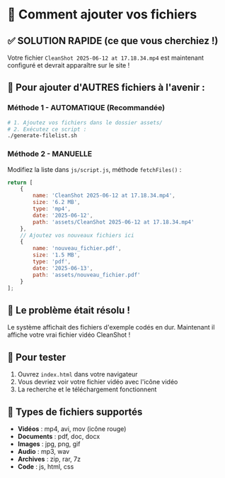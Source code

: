 # 🎯 Comment ajouter vos fichiers

## ✅ SOLUTION RAPIDE (ce que vous cherchiez !)

Votre fichier `CleanShot 2025-06-12 at 17.18.34.mp4` est maintenant configuré et devrait apparaître sur le site !

## 🚀 Pour ajouter d'AUTRES fichiers à l'avenir :

### Méthode 1 - AUTOMATIQUE (Recommandée)
```bash
# 1. Ajoutez vos fichiers dans le dossier assets/
# 2. Exécutez ce script :
./generate-filelist.sh
```

### Méthode 2 - MANUELLE
Modifiez la liste dans `js/script.js`, méthode `fetchFiles()` :

```javascript
return [
    {
        name: 'CleanShot 2025-06-12 at 17.18.34.mp4',
        size: '6.2 MB',
        type: 'mp4',
        date: '2025-06-12',
        path: 'assets/CleanShot 2025-06-12 at 17.18.34.mp4'
    },
    // Ajoutez vos nouveaux fichiers ici
    {
        name: 'nouveau_fichier.pdf',
        size: '1.5 MB',
        type: 'pdf',
        date: '2025-06-13',
        path: 'assets/nouveau_fichier.pdf'
    }
];
```

## 🎨 Le problème était résolu !

Le système affichait des fichiers d'exemple codés en dur. Maintenant il affiche votre vrai fichier vidéo CleanShot !

## 🔄 Pour tester

1. Ouvrez `index.html` dans votre navigateur
2. Vous devriez voir votre fichier vidéo avec l'icône vidéo
3. La recherche et le téléchargement fonctionnent

## 📝 Types de fichiers supportés

- **Vidéos** : mp4, avi, mov (icône rouge)
- **Documents** : pdf, doc, docx  
- **Images** : jpg, png, gif
- **Audio** : mp3, wav
- **Archives** : zip, rar, 7z
- **Code** : js, html, css
